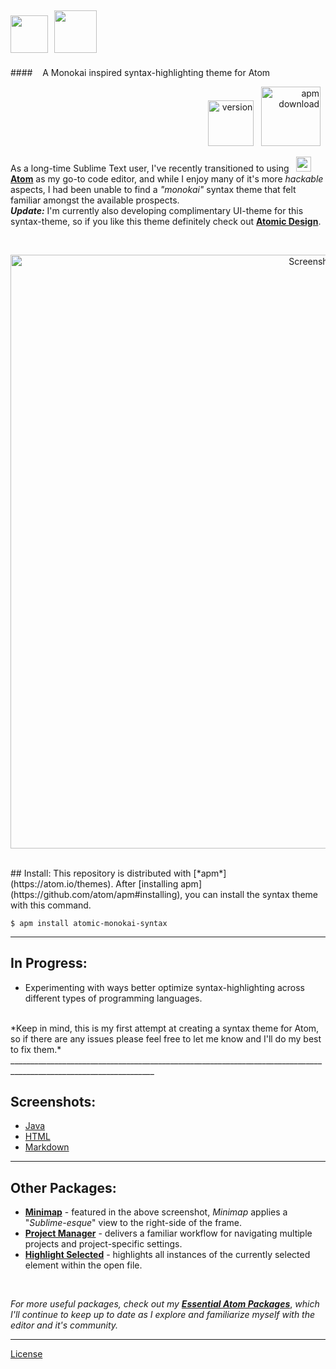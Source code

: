 <img src="https://cloud.githubusercontent.com/assets/16360374/17991222/82596480-6af1-11e6-9c96-3e2996a8be5a.png" height="60"/>&nbsp;&nbsp;<img src="https://cloud.githubusercontent.com/assets/16360374/17991224/87b7c67e-6af1-11e6-9956-f7960d1a3f13.png" height="68"/>
------------------------------------------------------------------------------------------------------------------------
####&nbsp;&nbsp;&nbsp; A Monokai inspired syntax-highlighting theme for Atom
<p align="right">
    <img src="https://img.shields.io/github/tag/jonsn0w/atomic-monokai-syntax.svg?maxAge=2592000" width="73" title="version">&nbsp;&nbsp;
    <img src="https://img.shields.io/apm/dm/atomic-monokai-syntax.svg?maxAge=2592000" width="95" title="apm download">&nbsp;&nbsp;
</p>

  As a long-time Sublime Text user, I've recently transitioned to using &nbsp; <img src="https://cloud.githubusercontent.com/assets/16360374/17991222/82596480-6af1-11e6-9c96-3e2996a8be5a.png" width="24" height="24"/> [**Atom**](https://atom.io/) as my go-to code editor, and while I enjoy many of it's more *hackable* aspects, I had been unable to find a *"monokai"* syntax theme that felt familiar amongst the available prospects.  
  ***Update:*** I'm currently also developing complimentary UI-theme for this syntax-theme, so if you like this theme definitely check out [**Atomic Design**](https://atom.io/themes/atomic-design-ui).

  <br>
    <p align="center">
    <img src="https://cloud.githubusercontent.com/assets/16360374/17991247/af222646-6af1-11e6-9f00-61c81f9984e6.png" width="950" title="Screenshot">
    </p>
<br>
## Install:
  This repository is distributed with [*apm*](https://atom.io/themes). After [installing apm](https://github.com/atom/apm#installing), you can install the syntax theme with this command.

```
$ apm install atomic-monokai-syntax
```

__________________________________________________________________________________________________________________
## In Progress:

  * Experimenting with ways better optimize syntax-highlighting across different types of programming languages.

<br>
*Keep in mind, this is my first attempt at creating a syntax theme for Atom, so if there are any issues please feel free to let me know and I'll do my best to fix them.*
__________________________________________________________________________________________________________________

## Screenshots:

  * [Java](https://cloud.githubusercontent.com/assets/16360374/17991247/af222646-6af1-11e6-9f00-61c81f9984e6.png)
  * [HTML](https://cloud.githubusercontent.com/assets/16360374/18231558/6cba7498-7271-11e6-9575-d4448e5910d5.png)
  * [Markdown](https://cloud.githubusercontent.com/assets/16360374/18231352/9642c068-726c-11e6-857a-7e3d76293f88.png)

__________________________________________________________________________________________________________________

## Other Packages:

  * [**Minimap**](https://atom.io/packages/minimap) - featured in the above screenshot, *Minimap* applies a "*Sublime-esque*" view to the right-side of the frame.
  * [**Project Manager**](https://atom.io/packages/project-manager) - delivers a familiar workflow for navigating multiple projects and project-specific settings.
  * [**Highlight Selected**](https://atom.io/packages/highlight-selected) - highlights all instances of the currently selected element within the open file.

<br>

*For more useful packages, check out my* [***Essential Atom Packages***](https://jonsn0w.github.io/projects/2016/08/22/essential-atom-packages.html), *which I'll continue to keep up to date as I explore and familiarize myself with the editor and it's community.*
<br>
__________________________________________________________________________________________________________________

[License](https://github.com/JonSn0w/Atomic-Monokai-Syntax/blob/master/LICENSE.md)
